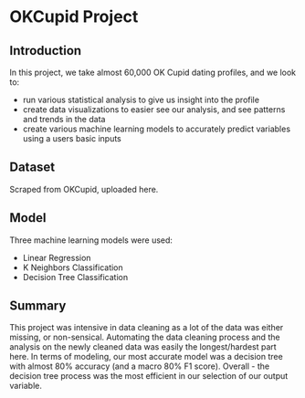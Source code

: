 # OKCupid Project

## Introduction

In this project, we take almost 60,000 OK Cupid dating profiles, and we look to:
- run various statistical analysis to give us insight into the profile
- create data visualizations to easier see our analysis, and see patterns and trends in the data
- create various machine learning models to accurately predict variables using a users basic inputs

## Dataset

Scraped from OKCupid, uploaded here.

## Model

Three machine learning models were used:
- Linear Regression
- K Neighbors Classification
- Decision Tree Classification

## Summary
This project was intensive in data cleaning as a lot of the data was either missing, or non-sensical. Automating the data cleaning process and the analysis on the newly cleaned data was easily the longest/hardest part here. In terms of modeling, our most accurate model was a decision tree with almost 80% accuracy (and a macro 80% F1 score). Overall - the decision tree process was the most efficient in our selection of our output variable.
